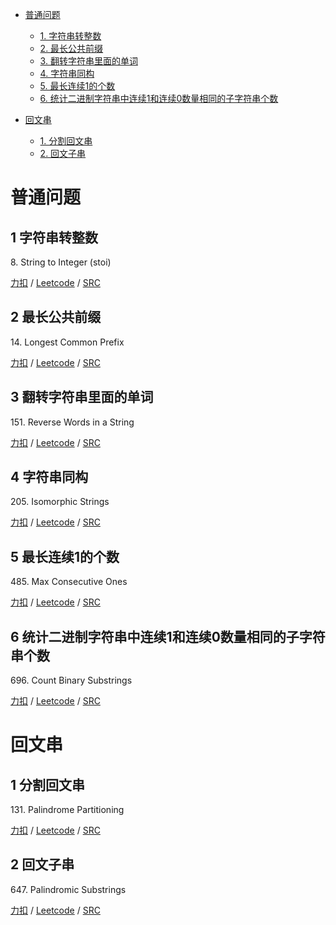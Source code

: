 <!-- GFM-TOC -->
* [普通问题](#普通问题)
    * [1. 字符串转整数](#1-字符串转整数)
    * [2. 最长公共前缀](#2-最长公共前缀)
    * [3. 翻转字符串里面的单词](#3-翻转字符串里面的单词)
    * [4. 字符串同构](#4-字符串同构)
    * [5. 最长连续1的个数](#5-最长连续1的个数)
    * [6. 统计二进制字符串中连续1和连续0数量相同的子字符串个数](#6-统计二进制字符串中连续1和连续0数量相同的子字符串个数)
    
* [回文串](#回文串)
    * [1. 分割回文串](#1-分割回文串)
    * [2. 回文子串](#2-回文子串)
 
<!-- GFM-TOC -->


# 普通问题
## 1 字符串转整数
8\. String to Integer (stoi)

[力扣](https://leetcode-cn.com/problems/string-to-integer-atoi/) / [Leetcode](https://leetcode.com/problems/string-to-integer-atoi/) / [SRC](../ds_6_string/L8.cpp)

## 2 最长公共前缀
14\. Longest Common Prefix

[力扣](https://leetcode-cn.com/problems/longest-common-prefix/) / [Leetcode](https://leetcode.com/problems/longest-common-prefix/) / [SRC](../ds_6_string/L14.cpp)

## 3 翻转字符串里面的单词
151\. Reverse Words in a String

[力扣](https://leetcode-cn.com/problems/reverse-words-in-a-string/) / [Leetcode](https://leetcode.com/problems/reverse-words-in-a-string/) / [SRC](../ds_6_string/L151.cpp)

## 4 字符串同构
205\. Isomorphic Strings

[力扣](https://leetcode-cn.com/problems/isomorphic-strings/) / [Leetcode](https://leetcode.com/problems/isomorphic-strings/) / [SRC](../ds_6_string/L205.cpp)

## 5 最长连续1的个数
485\. Max Consecutive Ones

[力扣](https://leetcode-cn.com/problems/max-consecutive-ones/) / [Leetcode](https://leetcode.com/problems/max-consecutive-ones/) / [SRC](../ds_6_string/L485.cpp)

## 6 统计二进制字符串中连续1和连续0数量相同的子字符串个数
696\. Count Binary Substrings

[力扣](https://leetcode-cn.com/problems/count-binary-substrings/) / [Leetcode](https://leetcode.com/problems/count-binary-substrings/) / [SRC](../ds_6_string/L696.cpp)


# 回文串
## 1 分割回文串
131\. Palindrome Partitioning

[力扣](https://leetcode-cn.com/problems/palindrome-partitioning/) / [Leetcode](https://leetcode.com/problems/palindrome-partitioning/) / [SRC](../ds_6_string/palindrome_string/L131-m.cpp)

## 2 回文子串
647\. Palindromic Substrings

[力扣](https://leetcode-cn.com/problems/palindromic-substrings/) / [Leetcode](https://leetcode.com/problems/palindromic-substrings/) / [SRC](../ds_6_string/palindrome_string/L647-m.cpp)


